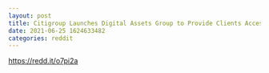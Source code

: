 ```yaml
--- 
layout: post 
title: Citigroup Launches Digital Assets Group to Provide Clients Access to Cryptocurrencies. 
date: 2021-06-25 1624633482 
categories: reddit 
--- 
```

https://redd.it/o7pi2a